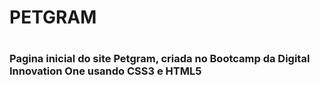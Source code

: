 <h1> PETGRAM <h1/>

<h3> Pagina inicial do site Petgram, criada no Bootcamp da Digital Innovation One usando CSS3 e HTML5 <h3/>

